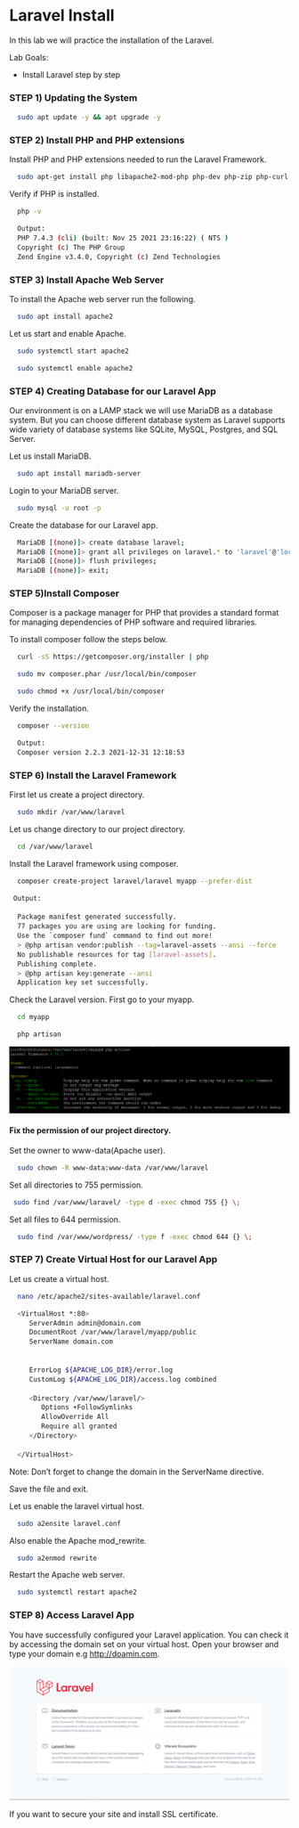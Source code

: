 # Laravel Install

In this lab we will practice the installation of the Laravel.

Lab Goals:

* Install Laravel step by step

### STEP 1) Updating the System


```bash
  sudo apt update -y && apt upgrade -y
```

### STEP 2) Install PHP and PHP extensions

Install PHP and PHP extensions needed to run the Laravel Framework.
```bash
  sudo apt-get install php libapache2-mod-php php-dev php-zip php-curl php-pear php-mbstring php-mysql php-gd php-xml curl -y
```

Verify if PHP is installed.

```bash
  php -v
```

```bash
  Output:
  PHP 7.4.3 (cli) (built: Nov 25 2021 23:16:22) ( NTS )
  Copyright (c) The PHP Group
  Zend Engine v3.4.0, Copyright (c) Zend Technologies
```


### STEP 3)  Install Apache Web Server

To install the Apache web server run the following.
```bash
  sudo apt install apache2
```

Let us start and enable Apache.
```bash
  sudo systemctl start apache2
``````
```bash
  sudo systemctl enable apache2
```
### STEP 4) Creating Database for our Laravel App

Our environment is on a LAMP stack we will use MariaDB as a database system. But you can choose different database system as Laravel supports wide variety of database systems like SQLite, MySQL, Postgres, and SQL Server.

Let us install MariaDB.
```bash
  sudo apt install mariadb-server
```

Login to your MariaDB server.
```bash
  sudo mysql -u root -p
```

Create the database for our Laravel app.
```bash
  MariaDB [(none)]> create database laravel;
  MariaDB [(none)]> grant all privileges on laravel.* to 'laravel'@'localhost' identified by 'mypassword';
  MariaDB [(none)]> flush privileges;
  MariaDB [(none)]> exit;
```
### STEP 5)Install Composer

Composer is a package manager for PHP that provides a standard format for managing dependencies of PHP software and required libraries. 

To install composer follow the steps below.

```bash
  curl -sS https://getcomposer.org/installer | php
```

```bash
  sudo mv composer.phar /usr/local/bin/composer
```

```bash
  sudo chmod +x /usr/local/bin/composer
```
Verify the installation.
```bash
  composer --version
```
```bash
  Output:
  Composer version 2.2.3 2021-12-31 12:18:53
```
### STEP 6) Install the Laravel Framework
First let us create a project directory.
```bash
  sudo mkdir /var/www/laravel
```

Let us change directory to our project directory.
```bash
  cd /var/www/laravel
```

Install the Laravel framework using composer.
```bash
  composer create-project laravel/laravel myapp --prefer-dist
```
```bash
 Output:

  Package manifest generated successfully.
  77 packages you are using are looking for funding.
  Use the `composer fund` command to find out more!
  > @php artisan vendor:publish --tag=laravel-assets --ansi --force
  No publishable resources for tag [laravel-assets].
  Publishing complete.
  > @php artisan key:generate --ansi
  Application key set successfully.
```
Check the Laravel version. First go to your myapp.
```bash
  cd myapp
```
```bash
  php artisan
```
![Laravel Version](../images/laravel-version.png)

#### Fix the permission of our project directory.

Set the owner to www-data(Apache user).
```bash
  sudo chown -R www-data:www-data /var/www/laravel
```

Set all directories to 755 permission.
```bash
 sudo find /var/www/laravel/ -type d -exec chmod 755 {} \;
```

Set all files to 644 permission.
```bash
  sudo find /var/www/wordpress/ -type f -exec chmod 644 {} \;
```


### STEP 7) Create Virtual Host for our Laravel App

Let us create a virtual host.

```bash
  nano /etc/apache2/sites-available/laravel.conf
```

```bash
  <VirtualHost *:80>
     ServerAdmin admin@domain.com
     DocumentRoot /var/www/laravel/myapp/public
     ServerName domain.com


     ErrorLog ${APACHE_LOG_DIR}/error.log
     CustomLog ${APACHE_LOG_DIR}/access.log combined

     <Directory /var/www/laravel/>
        Options +FollowSymlinks
        AllowOverride All
        Require all granted
     </Directory>

  </VirtualHost>

```
Note: Don’t forget to change the domain in the ServerName directive.

Save the file and exit.

Let us enable the laravel virtual host.
```bash
  sudo a2ensite laravel.conf
```

Also enable the Apache mod_rewrite.
```bash
  sudo a2enmod rewrite
```

Restart the Apache web server.
```bash
  sudo systemctl restart apache2
```

### STEP 8) Access Laravel App

You have successfully configured your Laravel application. You can check it by accessing the domain set on your virtual host. Open your browser and type your domain e.g http://doamin.com.

![App Laravel](../images/laravel-site-1.png)

If you want to secure your site and install SSL certificate.
